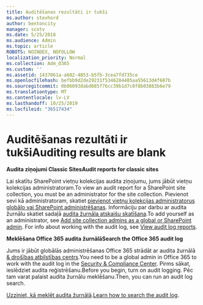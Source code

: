 ```yaml
---
title: Auditēšanas rezultāti ir tukši
ms.author: stevhord
author: bentoncity
manager: scotv
ms.date: 5/25/2018
ms.audience: Admin
ms.topic: article
ROBOTS: NOINDEX, NOFOLLOW
localization_priority: Normal
ms.collection: Adm_O365
ms.custom: ''
ms.assetid: 1437061a-a602-4853-b5fb-3cea7fd735ce
ms.openlocfilehash: befbb9d2de29231f5346284485aa55613d4f687b
ms.sourcegitcommit: 0b06093dabd685f76cc39b1d7c0f8b03883b6e79
ms.translationtype: MT
ms.contentlocale: lv-LV
ms.lasthandoff: 10/25/2019
ms.locfileid: "36517434"
---
```

# <a name="auditing-results-are-blank"></a><span data-ttu-id="f0f18-102">Auditēšanas rezultāti ir tukši</span><span class="sxs-lookup"><span data-stu-id="f0f18-102">Auditing results are blank</span></span>

 <span data-ttu-id="f0f18-103">**Audita ziņojumi Classic Sites**</span><span class="sxs-lookup"><span data-stu-id="f0f18-103">**Audit reports for classic sites**</span></span>
  
<span data-ttu-id="f0f18-104">Lai skatītu SharePoint vietņu kolekcijas audita ziņojumu, jums jābūt vietņu kolekcijas administratoram.</span><span class="sxs-lookup"><span data-stu-id="f0f18-104">To view an audit report for a SharePoint site collection, you must be an administrator for the site collection.</span></span> <span data-ttu-id="f0f18-105">Pievienot sevi kā administratoram, skatiet [pievienot vietņu kolekcijas administratorus globālo vai SharePoint administrēšanas](https://go.microsoft.com/fwlink/?linkid=869390). Informāciju par darbu ar audita žurnālu skatiet sadaļā [audita žurnāla atskaišu skatīšana](https://go.microsoft.com/fwlink/?linkid=395237).</span><span class="sxs-lookup"><span data-stu-id="f0f18-105">To add yourself as an administrator, see [Add site collection admins as a global or SharePoint admin](https://go.microsoft.com/fwlink/?linkid=869390). For info about working with the audit log, see [View audit log reports](https://go.microsoft.com/fwlink/?linkid=395237).</span></span> 
  
 <span data-ttu-id="f0f18-106">**Meklēšana Office 365 audita žurnālā**</span><span class="sxs-lookup"><span data-stu-id="f0f18-106">**Search the Office 365 audit log**</span></span>
  
<span data-ttu-id="f0f18-107">Jums ir jābūt globālās administrēšanas Office 365 strādāt ar audita žurnālā [ &amp; drošības atbilstības centrs](https://protection.office.com).</span><span class="sxs-lookup"><span data-stu-id="f0f18-107">You need to be a global admin in Office 365 to work with the audit log in the [Security &amp; Compliance Center](https://protection.office.com).</span></span> <span data-ttu-id="f0f18-108">Pirms sākat, ieslēdziet audita reģistrēšanu.</span><span class="sxs-lookup"><span data-stu-id="f0f18-108">Before you begin, turn on audit logging.</span></span> <span data-ttu-id="f0f18-109">Pēc tam varat palaist audita žurnālu meklēšanu.</span><span class="sxs-lookup"><span data-stu-id="f0f18-109">Then, you can run an audit log search.</span></span> 
  
<span data-ttu-id="f0f18-110">[Uzziniet, kā meklēt audita žurnālā](https://go.microsoft.com/fwlink/?linkid=708432).</span><span class="sxs-lookup"><span data-stu-id="f0f18-110">[Learn how to search the audit log](https://go.microsoft.com/fwlink/?linkid=708432).</span></span>
  


